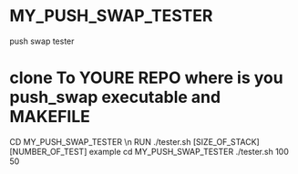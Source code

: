 # MY_PUSH_SWAP_TESTER
push swap tester 
# clone To YOURE REPO where is you push_swap executable and MAKEFILE
CD MY_PUSH_SWAP_TESTER \n
RUN ./tester.sh [SIZE_OF_STACK] [NUMBER_OF_TEST]
example
cd MY_PUSH_SWAP_TESTER
./tester.sh 100 50 
